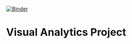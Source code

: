 [![Binder](http://mybinder.org/badge.svg)](http://mybinder.org:/repo/himamis/va-lab-project)
# Visual Analytics Project
